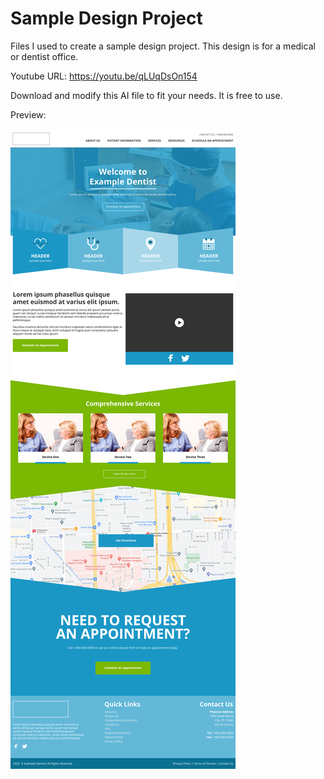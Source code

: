 # Sample Design Project
Files I used to create a sample design project. This design is for a medical or dentist office.

Youtube URL: https://youtu.be/qLUqDsOn154

Download and modify this AI file to fit your needs. It is free to use.

Preview:

![home page](https://raw.githubusercontent.com/thedevdrawer/sample-design-project/main/final/homepage.png)
